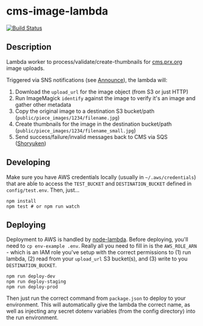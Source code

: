 # cms-image-lambda

[![Build Status](https://snap-ci.com/PRX/cms-image-lambda/branch/master/build_image)](https://snap-ci.com/PRX/cms-image-lambda/branch/master)

## Description

Lambda worker to process/validate/create-thumbnails for [cms.prx.org](https://github.com/PRX/cms.prx.org) image uploads.

Triggered via SNS notifications (see [Announce](https://github.com/PRX/announce)), the lambda will:

1. Download the `upload_url` for the image object (from S3 or just HTTP)
2. Run ImageMagick `identify` against the image to verify it's an image and gather other metadata
3. Copy the original image to a destination S3 bucket/path (`public/piece_images/1234/filename.jpg`)
4. Create thumbnails for the image in the destination bucket/path (`public/piece_images/1234/filename_small.jpg`)
5. Send success/failure/invalid messages back to CMS via SQS ([Shoryuken](https://github.com/phstc/shoryuken))

## Developing

Make sure you have AWS credentials locally (usually in `~/.aws/credentials`) that are able to access
the `TEST_BUCKET` and `DESTINATION_BUCKET` defined in `config/test.env`.  Then, just...

```
npm install
npm test # or npm run watch
```

## Deploying

Deployment to AWS is handled by [node-lambda](https://www.npmjs.com/package/node-lambda).  Before deploying,
you'll need to `cp env-example .env`.  Really all you need to fill in is the `AWS_ROLE_ARN` - which is an IAM
role you've setup with the correct permissions to (1) run lambda, (2) read from your `upload_url` S3 bucket(s),
and (3) write to you `DESTINATION_BUCKET`.

```
npm run deploy-dev
npm run deploy-staging
npm run deploy-prod
```

Then just run the correct command from `package.json` to deploy to your environment.  This will automatically
give the lambda the correct name, as well as injecting any secret dotenv variables (from the config directory)
into the run environment.
